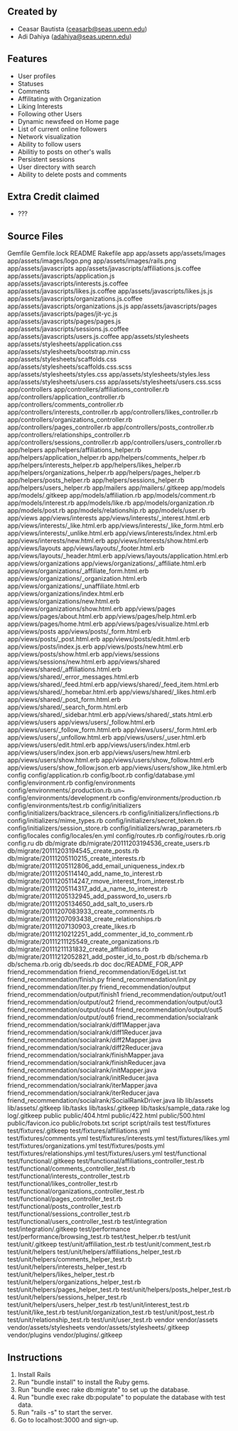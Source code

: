 Created by
----------

* Ceasar Bautista (ceasarb@seas.upenn.edu)
* Adi Dahiya (adahiya@seas.upenn.edu)

Features
--------
* User profiles
* Statuses
* Comments
* Affilitating with Organization
* Liking Interests
* Following other Users
* Dynamic newsfeed on Home page
* List of current online followers
* Network visualization
* Ability to follow users
* Abilitiy to posts on other's walls
* Persistent sessions
* User directory with search
* Ability to delete posts and comments
 

Extra Credit claimed
--------------------
* ???


Source Files
------------
Gemfile
Gemfile.lock
README
Rakefile
app
app/assets
app/assets/images
app/assets/images/logo.png
app/assets/images/rails.png
app/assets/javascripts
app/assets/javascripts/affiliations.js.coffee
app/assets/javascripts/application.js
app/assets/javascripts/interests.js.coffee
app/assets/javascripts/likes.js.coffee
app/assets/javascripts/likes.js.js
app/assets/javascripts/organizations.js.coffee
app/assets/javascripts/organizations.js.js
app/assets/javascripts/pages
app/assets/javascripts/pages/jit-yc.js
app/assets/javascripts/pages/pages.js
app/assets/javascripts/sessions.js.coffee
app/assets/javascripts/users.js.coffee
app/assets/stylesheets
app/assets/stylesheets/application.css
app/assets/stylesheets/bootstrap.min.css
app/assets/stylesheets/scaffolds.css
app/assets/stylesheets/scaffolds.css.scss
app/assets/stylesheets/styles.css
app/assets/stylesheets/styles.less
app/assets/stylesheets/users.css
app/assets/stylesheets/users.css.scss
app/controllers
app/controllers/affiliations_controller.rb
app/controllers/application_controller.rb
app/controllers/comments_controller.rb
app/controllers/interests_controller.rb
app/controllers/likes_controller.rb
app/controllers/organizations_controller.rb
app/controllers/pages_controller.rb
app/controllers/posts_controller.rb
app/controllers/relationships_controller.rb
app/controllers/sessions_controller.rb
app/controllers/users_controller.rb
app/helpers
app/helpers/affiliations_helper.rb
app/helpers/application_helper.rb
app/helpers/comments_helper.rb
app/helpers/interests_helper.rb
app/helpers/likes_helper.rb
app/helpers/organizations_helper.rb
app/helpers/pages_helper.rb
app/helpers/posts_helper.rb
app/helpers/sessions_helper.rb
app/helpers/users_helper.rb
app/mailers
app/mailers/.gitkeep
app/models
app/models/.gitkeep
app/models/affiliation.rb
app/models/comment.rb
app/models/interest.rb
app/models/like.rb
app/models/organization.rb
app/models/post.rb
app/models/relationship.rb
app/models/user.rb
app/views
app/views/interests
app/views/interests/_interest.html.erb
app/views/interests/_like.html.erb
app/views/interests/_like_form.html.erb
app/views/interests/_unlike.html.erb
app/views/interests/index.html.erb
app/views/interests/new.html.erb
app/views/interests/show.html.erb
app/views/layouts
app/views/layouts/_footer.html.erb
app/views/layouts/_header.html.erb
app/views/layouts/application.html.erb
app/views/organizations
app/views/organizations/_affiliate.html.erb
app/views/organizations/_affiliate_form.html.erb
app/views/organizations/_organization.html.erb
app/views/organizations/_unaffiliate.html.erb
app/views/organizations/index.html.erb
app/views/organizations/new.html.erb
app/views/organizations/show.html.erb
app/views/pages
app/views/pages/about.html.erb
app/views/pages/help.html.erb
app/views/pages/home.html.erb
app/views/pages/visualize.html.erb
app/views/posts
app/views/posts/_form.html.erb
app/views/posts/_post.html.erb
app/views/posts/edit.html.erb
app/views/posts/index.js.erb
app/views/posts/new.html.erb
app/views/posts/show.html.erb
app/views/sessions
app/views/sessions/new.html.erb
app/views/shared
app/views/shared/_affiliations.html.erb
app/views/shared/_error_messages.html.erb
app/views/shared/_feed.html.erb
app/views/shared/_feed_item.html.erb
app/views/shared/_homebar.html.erb
app/views/shared/_likes.html.erb
app/views/shared/_post_form.html.erb
app/views/shared/_search_form.html.erb
app/views/shared/_sidebar.html.erb
app/views/shared/_stats.html.erb
app/views/users
app/views/users/_follow.html.erb
app/views/users/_follow_form.html.erb
app/views/users/_form.html.erb
app/views/users/_unfollow.html.erb
app/views/users/_user.html.erb
app/views/users/edit.html.erb
app/views/users/index.html.erb
app/views/users/index.json.erb
app/views/users/new.html.erb
app/views/users/show.html.erb
app/views/users/show_follow.html.erb
app/views/users/show_follow.json.erb
app/views/users/show_like.html.erb
config
config/application.rb
config/boot.rb
config/database.yml
config/environment.rb
config/environments
config/environments/.production.rb.un~
config/environments/development.rb
config/environments/production.rb
config/environments/test.rb
config/initializers
config/initializers/backtrace_silencers.rb
config/initializers/inflections.rb
config/initializers/mime_types.rb
config/initializers/secret_token.rb
config/initializers/session_store.rb
config/initializers/wrap_parameters.rb
config/locales
config/locales/en.yml
config/routes.rb
config/routes.rb.orig
config.ru
db
db/migrate
db/migrate/20111203194536_create_users.rb
db/migrate/20111203194545_create_posts.rb
db/migrate/20111205110215_create_interests.rb
db/migrate/20111205112806_add_email_uniqueness_index.rb
db/migrate/20111205114140_add_name_to_interest.rb
db/migrate/20111205114247_rmove_interest_from_interest.rb
db/migrate/20111205114317_add_a_name_to_interest.rb
db/migrate/20111205132945_add_password_to_users.rb
db/migrate/20111205134650_add_salt_to_users.rb
db/migrate/20111207083933_create_comments.rb
db/migrate/20111207093438_create_relationships.rb
db/migrate/20111207130903_create_likes.rb
db/migrate/20111210212251_add_commenter_id_to_comment.rb
db/migrate/20111211125549_create_organizations.rb
db/migrate/20111211131832_create_affiliations.rb
db/migrate/20111212052821_add_poster_id_to_post.rb
db/schema.rb
db/schema.rb.orig
db/seeds.rb
doc
doc/README_FOR_APP
friend_recommendation
friend_recommendation/EdgeList.txt
friend_recommendation/finish.py
friend_recommendation/init.py
friend_recommendation/iter.py
friend_recommendation/output
friend_recommendation/output/finish1
friend_recommendation/output/out1
friend_recommendation/output/out2
friend_recommendation/output/out3
friend_recommendation/output/out4
friend_recommendation/output/out5
friend_recommendation/output/out6
friend_recommendation/socialrank
friend_recommendation/socialrank/diff1Mapper.java
friend_recommendation/socialrank/diff1Reducer.java
friend_recommendation/socialrank/diff2Mapper.java
friend_recommendation/socialrank/diff2Reducer.java
friend_recommendation/socialrank/finishMapper.java
friend_recommendation/socialrank/finishReducer.java
friend_recommendation/socialrank/initMapper.java
friend_recommendation/socialrank/initReducer.java
friend_recommendation/socialrank/iterMapper.java
friend_recommendation/socialrank/iterReducer.java
friend_recommendation/socialrank/SocialRankDriver.java
lib
lib/assets
lib/assets/.gitkeep
lib/tasks
lib/tasks/.gitkeep
lib/tasks/sample_data.rake
log
log/.gitkeep
public
public/404.html
public/422.html
public/500.html
public/favicon.ico
public/robots.txt
script
script/rails
test
test/fixtures
test/fixtures/.gitkeep
test/fixtures/affiliations.yml
test/fixtures/comments.yml
test/fixtures/interests.yml
test/fixtures/likes.yml
test/fixtures/organizations.yml
test/fixtures/posts.yml
test/fixtures/relationships.yml
test/fixtures/users.yml
test/functional
test/functional/.gitkeep
test/functional/affiliations_controller_test.rb
test/functional/comments_controller_test.rb
test/functional/interests_controller_test.rb
test/functional/likes_controller_test.rb
test/functional/organizations_controller_test.rb
test/functional/pages_controller_test.rb
test/functional/posts_controller_test.rb
test/functional/sessions_controller_test.rb
test/functional/users_controller_test.rb
test/integration
test/integration/.gitkeep
test/performance
test/performance/browsing_test.rb
test/test_helper.rb
test/unit
test/unit/.gitkeep
test/unit/affiliation_test.rb
test/unit/comment_test.rb
test/unit/helpers
test/unit/helpers/affiliations_helper_test.rb
test/unit/helpers/comments_helper_test.rb
test/unit/helpers/interests_helper_test.rb
test/unit/helpers/likes_helper_test.rb
test/unit/helpers/organizations_helper_test.rb
test/unit/helpers/pages_helper_test.rb
test/unit/helpers/posts_helper_test.rb
test/unit/helpers/sessions_helper_test.rb
test/unit/helpers/users_helper_test.rb
test/unit/interest_test.rb
test/unit/like_test.rb
test/unit/organization_test.rb
test/unit/post_test.rb
test/unit/relationship_test.rb
test/unit/user_test.rb
vendor
vendor/assets
vendor/assets/stylesheets
vendor/assets/stylesheets/.gitkeep
vendor/plugins
vendor/plugins/.gitkeep


Instructions
------------
1. Install Rails
2. Run "bundle install" to install the Ruby gems.
3. Run "bundle exec rake db:migrate" to set up the database.
4. Run "bundle exec rake db:populate" to populate the database with test data.
5. Run "rails -s" to start the server.
6. Go to localhost:3000 and sign-up.
